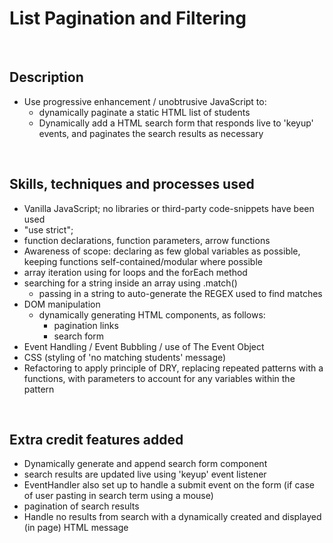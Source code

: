 # List Pagination and Filtering

  
<br>   

## Description
- Use progressive enhancement / unobtrusive JavaScript to:
    - dynamically paginate a static HTML list of students
    - Dynamically add a HTML search form that responds live to 'keyup' events, and paginates the search results as necessary

<br> 


## Skills, techniques and processes used
- Vanilla JavaScript; no libraries or third-party code-snippets have been used
- "use strict";
- function declarations, function parameters, arrow functions
- Awareness of scope: declaring as few global variables as possible, keeping functions self-contained/modular where possible
- array iteration using for loops and the forEach method
- searching for a string inside an array using .match()
    - passing in a string to auto-generate the REGEX used to find matches
- DOM manipulation
    - dynamically generating HTML components, as follows:
        - pagination links
        - search form
- Event Handling / Event Bubbling / use of The Event Object
- CSS (styling of 'no matching students' message)
- Refactoring to apply principle of DRY, replacing repeated patterns with a functions, with parameters to account for any variables within the pattern

<br> 

## Extra credit features added
- Dynamically generate and append search form component
- search results are updated live using 'keyup' event listener
- EventHandler also set up to handle a submit event on the form (if case of user pasting in search term using a mouse)
- pagination of search results
- Handle no results from search with a dynamically created and displayed (in page) HTML message